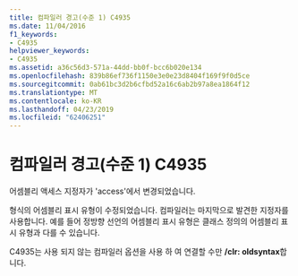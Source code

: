 ```yaml
---
title: 컴파일러 경고(수준 1) C4935
ms.date: 11/04/2016
f1_keywords:
- C4935
helpviewer_keywords:
- C4935
ms.assetid: a36c56d3-571a-44dd-bb0f-bcc6b020e134
ms.openlocfilehash: 839b86ef736f1150e3e0e23d8404f169f9f0d5ce
ms.sourcegitcommit: 0ab61bc3d2b6cfbd52a16c6ab2b97a8ea1864f12
ms.translationtype: MT
ms.contentlocale: ko-KR
ms.lasthandoff: 04/23/2019
ms.locfileid: "62406251"
---
```

# <a name="compiler-warning-level-1-c4935"></a>컴파일러 경고(수준 1) C4935

어셈블리 액세스 지정자가 'access'에서 변경되었습니다.

형식의 어셈블리 표시 유형이 수정되었습니다. 컴파일러는 마지막으로 발견한 지정자를 사용합니다. 예를 들어 정방향 선언의 어셈블리 표시 유형은 클래스 정의의 어셈블리 표시 유형과 다를 수 있습니다.

C4935는 사용 되지 않는 컴파일러 옵션을 사용 하 여 연결할 수만 **/clr: oldsyntax**합니다.
